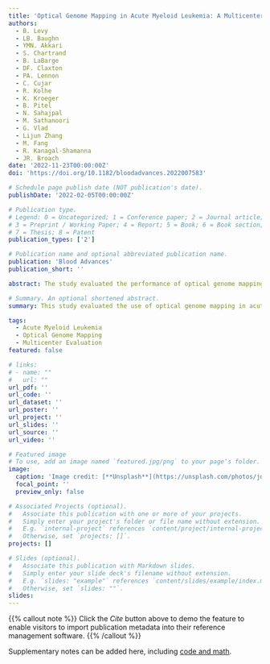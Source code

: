 ```yaml
---
title: 'Optical Genome Mapping in Acute Myeloid Leukemia: A Multicenter Evaluation'
authors:
  - B. Levy
  - LB. Baughn
  - YMN. Akkari
  - S. Chartrand
  - B. LaBarge
  - DF. Claxton
  - PA. Lennon
  - C. Cujar
  - R. Kolhe
  - K. Kroeger
  - B. Pitel
  - N. Sahajpal
  - M. Sathanoori
  - G. Vlad
  - Lijun Zhang
  - M. Fang
  - R. Kanagal-Shamanna
  - JR. Broach
date: '2022-11-23T00:00:00Z'
doi: 'https://doi.org/10.1182/bloodadvances.2022007583'

# Schedule page publish date (NOT publication's date).
publishDate: '2022-02-05T00:00:00Z'

# Publication type.
# Legend: 0 = Uncategorized; 1 = Conference paper; 2 = Journal article;
# 3 = Preprint / Working Paper; 4 = Report; 5 = Book; 6 = Book section;
# 7 = Thesis; 8 = Patent
publication_types: ['2']

# Publication name and optional abbreviated publication name.
publication: 'Blood Advances'
publication_short: ''

abstract: The study evaluated the performance of optical genome mapping in acute myeloid leukemia across multiple centers. The results showed the potential benefits of using this approach in the diagnosis and treatment of this disease.

# Summary. An optional shortened abstract.
summary: This study evaluated the use of optical genome mapping in acute myeloid leukemia across multiple centers. The results showed promise for its use in the diagnosis and treatment of the disease.

tags:
  - Acute Myeloid Leukemia
  - Optical Genome Mapping
  - Multicenter Evaluation
featured: false

# links:
# - name: ""
#   url: ""
url_pdf: ''
url_code: ''
url_dataset: ''
url_poster: ''
url_project: ''
url_slides: ''
url_source: ''
url_video: ''

# Featured image
# To use, add an image named `featured.jpg/png` to your page's folder.
image:
  caption: 'Image credit: [**Unsplash**](https://unsplash.com/photos/jdD8gXaTZsc)'
  focal_point: ''
  preview_only: false

# Associated Projects (optional).
#   Associate this publication with one or more of your projects.
#   Simply enter your project's folder or file name without extension.
#   E.g. `internal-project` references `content/project/internal-project/index.md`.
#   Otherwise, set `projects: []`.
projects: []

# Slides (optional).
#   Associate this publication with Markdown slides.
#   Simply enter your slide deck's filename without extension.
#   E.g. `slides: "example"` references `content/slides/example/index.md`.
#   Otherwise, set `slides: ""`.
slides:
---
```


{{% callout note %}}
Click the _Cite_ button above to demo the feature to enable visitors to import publication metadata into their reference management software.
{{% /callout %}}

Supplementary notes can be added here, including [code and math](https://wowchemy.com/docs/content/writing-markdown-latex/).
